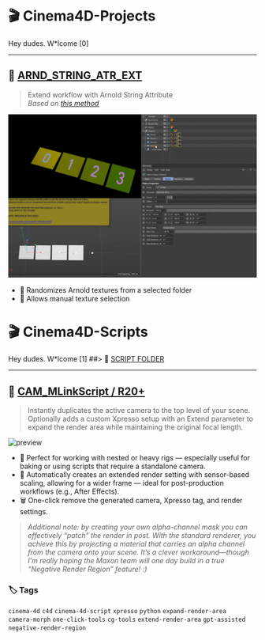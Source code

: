 # 🎬 Cinema4D-Projects

Hey dudes. W*lcome [0]

---

## 🔹 [ARND_STRING_ATR_EXT](https://github.com/AleksandrovskyV/Cinema4D-Projects/tree/main/ARND_STRING_ATR_EXT)

> Extend workflow with Arnold String Attribute  
> _Based on [this method](https://www.youtube.com/watch?v=EAzoIx2vrm0)_

![preview](./!ALL-PREVIEW/Arnold_String-Path_Randomizer_Selector.gif)

- 🎲 Randomizes Arnold textures from a selected folder  
- 🎯 Allows manual texture selection  


# 🎬 Cinema4D-Scripts

Hey dudes. W*lcome [1]
##> 🔹 [SCRIPT FOLDER](https://github.com/AleksandrovskyV/Cinema4D-Projects/tree/main/SCRIPTS_FOLDER)

---

## 🔹 [CAM_MLinkScript / R20+](https://github.com/AleksandrovskyV/Cinema4D-Projects/blob/main/SCRIPTS_FOLDER/CAM_MLinkScript.py)  

> Instantly duplicates the active camera to the top level of your scene.
> Optionally adds a custom Xpresso setup with an Extend parameter to expand the render area while maintaining the original focal length.

![preview](./!ALL-PREVIEW/Camera_Morph_Link_with_Extend-Region_Value.gif)

- 🎯  Perfect for working with nested or heavy rigs — especially useful for baking or using scripts that require a standalone camera.
- 🧩 Automatically creates an extended render setting with sensor-based scaling, allowing for a wider frame — ideal for post-production workflows (e.g., After Effects).
- 🗑 One-click remove the generated camera, Xpresso tag, and render settings.

> *Additional note: by creating your own alpha-channel mask you can effectively “patch” the render in post. With the standard renderer, you achieve this by projecting a material that carries an alpha channel from the camera onto your scene. It’s a clever workaround—though I’m really hoping the Maxon team will one day build in a true “Negative Render Region” feature! :)*

### 🏷 Tags

`cinema-4d` `c4d` `cinema-4d-script` `xpresso` `python` `expand-render-area`  
`camera-morph` `one-click-tools` `cg-tools` `extend-render-area`  `gpt-assisted`
`negative-render-region`

<!-- SEO: cinema4d script camera morph xpresso python render region sensor size after effects aleksandrovsky -->
